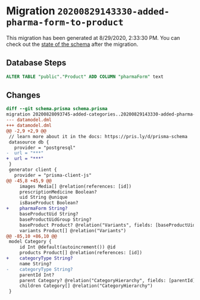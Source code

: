 # Migration `20200829143330-added-pharma-form-to-product`

This migration has been generated at 8/29/2020, 2:33:30 PM.
You can check out the [state of the schema](./schema.prisma) after the migration.

## Database Steps

```sql
ALTER TABLE "public"."Product" ADD COLUMN "pharmaForm" text   
```

## Changes

```diff
diff --git schema.prisma schema.prisma
migration 20200828093745-added-categories..20200829143330-added-pharma-form-to-product
--- datamodel.dml
+++ datamodel.dml
@@ -2,9 +2,9 @@
 // learn more about it in the docs: https://pris.ly/d/prisma-schema
 datasource db {
   provider = "postgresql"
-  url = "***"
+  url = "***"
 }
 generator client {
   provider = "prisma-client-js"
@@ -45,8 +45,9 @@
     images Media[] @relation(references: [id])
     prescriptionMedicine Boolean?
     uid String @unique
     isBaseProduct Boolean?
+    pharmaForm String?
     baseProductUid String?
     baseProductUidGroup String?
     baseProduct Product? @relation("Variants", fields: [baseProductUid], references: [uid])
     variants Product[] @relation("Variants")
@@ -85,10 +86,10 @@
 model Category {
     id Int @default(autoincrement()) @id
     products Product[] @relation(references: [id])
+    categoryType String?
     name String?
-    categoryType String?
     parentId Int?
     parent Category? @relation("CategoryHierarchy", fields: [parentId], references: [id])
     children Category[] @relation("CategoryHierarchy")
 }
```


